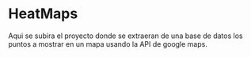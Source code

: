 # HeatMaps
Aqui se subira el proyecto donde se extraeran de una base de datos los puntos a mostrar en un mapa usando la API de google maps.
